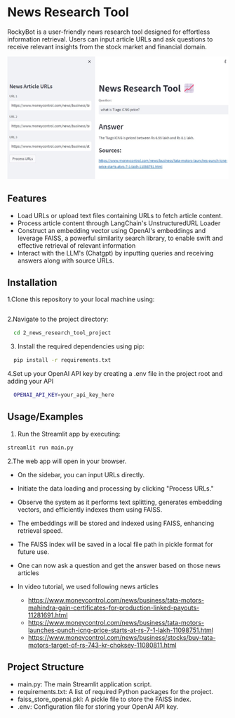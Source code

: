 
# News Research Tool

RockyBot is a user-friendly news research tool designed for effortless information retrieval. Users can input article URLs and ask questions to receive relevant insights from the stock market and financial domain.

![](rockybot.jpg)

## Features

- Load URLs or upload text files containing URLs to fetch article content.
- Process article content through LangChain's UnstructuredURL Loader
- Construct an embedding vector using OpenAI's embeddings and leverage FAISS, a powerful similarity search library, to enable swift and effective retrieval of relevant information
- Interact with the LLM's (Chatgpt) by inputting queries and receiving answers along with source URLs.

## Installation

1.Clone this repository to your local machine using:

```bash

```

2.Navigate to the project directory:

```bash
  cd 2_news_research_tool_project
```

3. Install the required dependencies using pip:

```bash
  pip install -r requirements.txt
```

4.Set up your OpenAI API key by creating a .env file in the project root and adding your API

```bash
  OPENAI_API_KEY=your_api_key_here
```

## Usage/Examples

1. Run the Streamlit app by executing:

```bash
streamlit run main.py

```

2.The web app will open in your browser.

- On the sidebar, you can input URLs directly.

- Initiate the data loading and processing by clicking "Process URLs."

- Observe the system as it performs text splitting, generates embedding vectors, and efficiently indexes them using FAISS.

- The embeddings will be stored and indexed using FAISS, enhancing retrieval speed.

- The FAISS index will be saved in a local file path in pickle format for future use.
- One can now ask a question and get the answer based on those news articles
- In video tutorial, we used following news articles
  - <https://www.moneycontrol.com/news/business/tata-motors-mahindra-gain-certificates-for-production-linked-payouts-11281691.html>
  - <https://www.moneycontrol.com/news/business/tata-motors-launches-punch-icng-price-starts-at-rs-7-1-lakh-11098751.html>
  - <https://www.moneycontrol.com/news/business/stocks/buy-tata-motors-target-of-rs-743-kr-choksey-11080811.html>

## Project Structure

- main.py: The main Streamlit application script.
- requirements.txt: A list of required Python packages for the project.
- faiss_store_openai.pkl: A pickle file to store the FAISS index.
- .env: Configuration file for storing your OpenAI API key.
